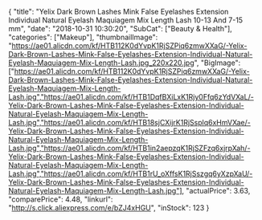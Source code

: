 {
	"title": "Yelix Dark Brown Lashes Mink False Eyelashes Extension Individual Natural Eyelash Maquiagem Mix Length Lash 10-13 And 7-15 mm",
	"date": "2018-10-31 10:30:20",
	"SubCat": ["Beauty & Health"],
	"categories": ["Makeup"],
	"thumbnailImage": "https://ae01.alicdn.com/kf/HTB112K0dYvpK1RjSZPiq6zmwXXaG/-Yelix-Dark-Brown-Lashes-Mink-False-Eyelashes-Extension-Individual-Natural-Eyelash-Maquiagem-Mix-Length-Lash.jpg_220x220.jpg",
	"BigImage": ["https://ae01.alicdn.com/kf/HTB112K0dYvpK1RjSZPiq6zmwXXaG/-Yelix-Dark-Brown-Lashes-Mink-False-Eyelashes-Extension-Individual-Natural-Eyelash-Maquiagem-Mix-Length-Lash.jpg","https://ae01.alicdn.com/kf/HTB1DqfBXiLxK1Rjy0Ffq6zYdVXaL/-Yelix-Dark-Brown-Lashes-Mink-False-Eyelashes-Extension-Individual-Natural-Eyelash-Maquiagem-Mix-Length-Lash.jpg","https://ae01.alicdn.com/kf/HTB18sjCXijrK1RjSsplq6xHmVXae/-Yelix-Dark-Brown-Lashes-Mink-False-Eyelashes-Extension-Individual-Natural-Eyelash-Maquiagem-Mix-Length-Lash.jpg","https://ae01.alicdn.com/kf/HTB1in2aepzqK1RjSZFzq6xjrpXah/-Yelix-Dark-Brown-Lashes-Mink-False-Eyelashes-Extension-Individual-Natural-Eyelash-Maquiagem-Mix-Length-Lash.jpg","https://ae01.alicdn.com/kf/HTB1rU_oXffsK1RjSszgq6yXzpXaU/-Yelix-Dark-Brown-Lashes-Mink-False-Eyelashes-Extension-Individual-Natural-Eyelash-Maquiagem-Mix-Length-Lash.jpg"],
	"actualPrice": 3.63,
	"comparePrice": 4.48,
	"linkurl": "http://s.click.aliexpress.com/e/bZJ4xHGU",
	"inStock": 123
}
